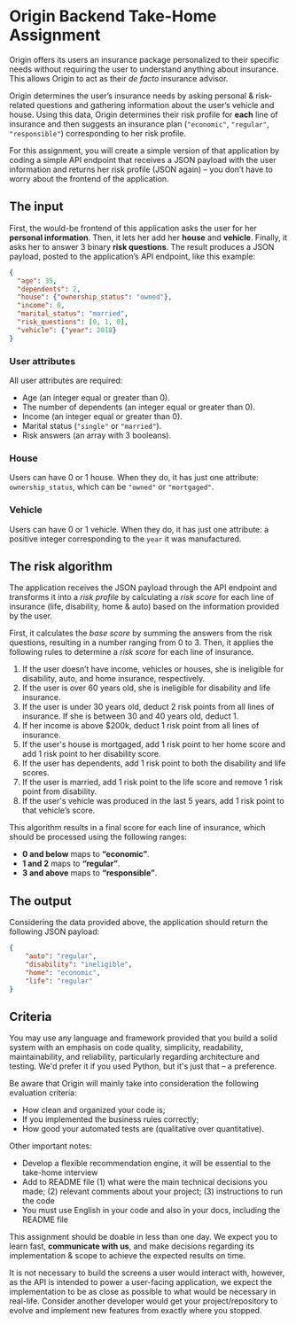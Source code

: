 # Origin Backend Take-Home Assignment
Origin offers its users an insurance package personalized to their specific needs without requiring the user to understand anything about insurance. This allows Origin to act as their *de facto* insurance advisor.

Origin determines the user’s insurance needs by asking personal & risk-related questions and gathering information about the user’s vehicle and house. Using this data, Origin determines their risk profile for **each** line of insurance and then suggests an insurance plan (`"economic"`, `"regular"`, `"responsible"`) corresponding to her risk profile.

For this assignment, you will create a simple version of that application by coding a simple API endpoint that receives a JSON payload with the user information and returns her risk profile (JSON again) – you don’t have to worry about the frontend of the application.

## The input
First, the would-be frontend of this application asks the user for her **personal information**. Then, it lets her add her **house** and **vehicle**. Finally, it asks her to answer 3 binary **risk questions**. The result produces a JSON payload, posted to the application’s API endpoint, like this example:

```JSON
{
  "age": 35,
  "dependents": 2,
  "house": {"ownership_status": "owned"},
  "income": 0,
  "marital_status": "married",
  "risk_questions": [0, 1, 0],
  "vehicle": {"year": 2018}
}
```

### User attributes
All user attributes are required:

- Age (an integer equal or greater than 0).
- The number of dependents (an integer equal or greater than 0).
- Income (an integer equal or greater than 0).
- Marital status (`"single"` or `"married"`).
- Risk answers (an array with 3 booleans).

### House
Users can have 0 or 1 house. When they do, it has just one attribute: `ownership_status`, which can be `"owned"` or `"mortgaged"`.

### Vehicle
Users can have 0 or 1 vehicle. When they do, it has just one attribute: a positive integer corresponding to the `year` it was manufactured.

## The risk algorithm
The application receives the JSON payload through the API endpoint and transforms it into a *risk profile* by calculating a *risk score* for each line of insurance (life, disability, home & auto) based on the information provided by the user.

First, it calculates the *base score* by summing the answers from the risk questions, resulting in a number ranging from 0 to 3. Then, it applies the following rules to determine a *risk score* for each line of insurance.

1. If the user doesn’t have income, vehicles or houses, she is ineligible for disability, auto, and home insurance, respectively.
2. If the user is over 60 years old, she is ineligible for disability and life insurance.
3. If the user is under 30 years old, deduct 2 risk points from all lines of insurance. If she is between 30 and 40 years old, deduct 1.
4. If her income is above $200k, deduct 1 risk point from all lines of insurance. 
5. If the user's house is mortgaged, add 1 risk point to her home score and add 1 risk point to her disability score. 
6. If the user has dependents, add 1 risk point to both the disability and life scores. 
7. If the user is married, add 1 risk point to the life score and remove 1 risk point from disability. 
8. If the user's vehicle was produced in the last 5 years, add 1 risk point to that vehicle’s score.

This algorithm results in a final score for each line of insurance, which should be processed using the following ranges:

- **0 and below** maps to **“economic”**.
- **1 and 2** maps to **“regular”**.
- **3 and above** maps to **“responsible”**.


## The output
Considering the data provided above, the application should return the following JSON payload:

```JSON
{
    "auto": "regular",
    "disability": "ineligible",
    "home": "economic",
    "life": "regular"
}
```

## Criteria
You may use any language and framework provided that you build a solid system with an emphasis on code quality, simplicity, readability, maintainability, and reliability, particularly regarding architecture and testing. We'd prefer it if you used Python, but it's just that – a preference.

Be aware that Origin will mainly take into consideration the following evaluation criteria:
* How clean and organized your code is;
* If you implemented the business rules correctly;
* How good your automated tests are (qualitative over quantitative).

Other important notes:
* Develop a flexible recommendation engine, it will be essential to the take-home interview
* Add to README file (1) what were the main technical decisions you made; (2) relevant comments about your project; (3) instructions to run the code 
* You must use English in your code and also in your docs, including the README file

This assignment should be doable in less than one day. We expect you to learn fast, **communicate with us**, and make decisions regarding its implementation & scope to achieve the expected results on time.

It is not necessary to build the screens a user would interact with, however, as the API is intended to power a user-facing application, we expect the implementation to be as close as possible to what would be necessary in real-life. Consider another developer would get your project/repository to evolve and implement new features from exactly where you stopped. 



